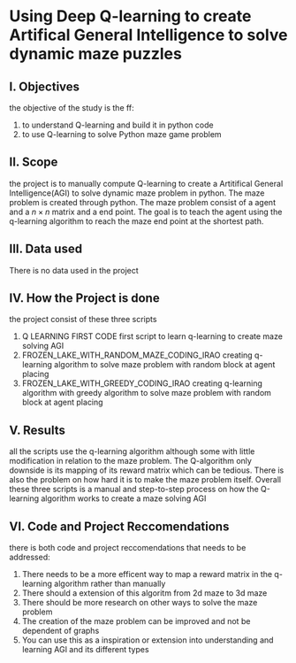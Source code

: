 # Using Deep Q-learning to create Artifical General Intelligence to solve dynamic maze puzzles

## I. Objectives
the objective of the study is the ff:
1. to understand Q-learning and build it in python code  
2. to use Q-learning to solve Python maze game problem
## II. Scope 
the project is to manually compute Q-learning to create a Artitifical General Intelligence(AGI) to solve dynamic maze problem in python. The maze problem is created through python. The maze problem consist of a agent and a $n \times n$ matrix and a end point. The goal is to teach the agent using the q-learning algorithm to reach the maze end point at the shortest path. 
## III. Data used
There is no data used in the project

## IV. How the Project is done
the project consist of these three scripts
1. Q LEARNING FIRST CODE
first script to learn q-learning to create maze solving AGI
2. FROZEN_LAKE_WITH_RANDOM_MAZE_CODING_IRAO
creating q-learning algorithm to solve maze problem with random block at agent placing
3. FROZEN_LAKE_WITH_GREEDY_CODING_IRAO
creating q-learning algorithm with greedy algorithm to solve maze problem with random block at agent placing



## V. Results
all the scripts use the q-learning algorithm although some with little modification in relation to the maze problem. The Q-algorithm only downside is its mapping of its reward matrix which can be tedious. There is also the problem on how hard it is to make the maze problem itself. Overall these three scripts is a manual and step-to-step process on how the Q-learning algorithm works to create a maze solving AGI

## VI. Code and Project Reccomendations
there is both code and project reccomendations that needs to be addressed:
1. There needs to be a more efficent way to map a reward matrix in the q-learning algorithm rather than manually
2. There should a extension of this algoritm from 2d maze to 3d maze 
3. There should be more research on other ways to solve the maze problem
4. The creation of the maze problem can be improved and not be dependent of graphs 
3. You can use this as a inspiration or extension into understanding and learning AGI and its different types
